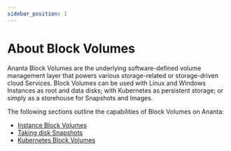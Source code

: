 ```yaml
---
sidebar_position: 1
---
```

# About Block Volumes

Ananta Block Volumes are the underlying software-defined volume management layer that powers various storage-related or storage-driven cloud Services. Block Volumes can be used with Linux and Windows Instances as root and data disks; with Kubernetes as persistent storage; or simply as a storehouse for Snapshots and Images.

The following sections outline the capabilities of Block Volumes on Ananta:

- [Instance Block Volumes](WorkingwithInstanceVolumes)
- [Taking disk Snapshots](WorkingwithVolumeSnapshots)
- [Kubernetes Block Volumes](UsingBlockVolumeswithKubernetes)


